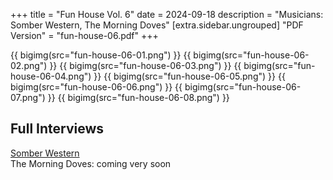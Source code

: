 +++
title = "Fun House Vol. 6"
date = 2024-09-18
description = "Musicians: Somber Western, The Morning Doves"
[extra.sidebar.ungrouped]
"PDF Version" = "fun-house-06.pdf"
+++

{{ bigimg(src="fun-house-06-01.png") }}
{{ bigimg(src="fun-house-06-02.png") }}
{{ bigimg(src="fun-house-06-03.png") }}
{{ bigimg(src="fun-house-06-04.png") }}
{{ bigimg(src="fun-house-06-05.png") }}
{{ bigimg(src="fun-house-06-06.png") }}
{{ bigimg(src="fun-house-06-07.png") }}
{{ bigimg(src="fun-house-06-08.png") }}

## Full Interviews
[Somber Western](somber-western-interview-24-08-27.pdf)<br>
The Morning Doves: coming very soon
